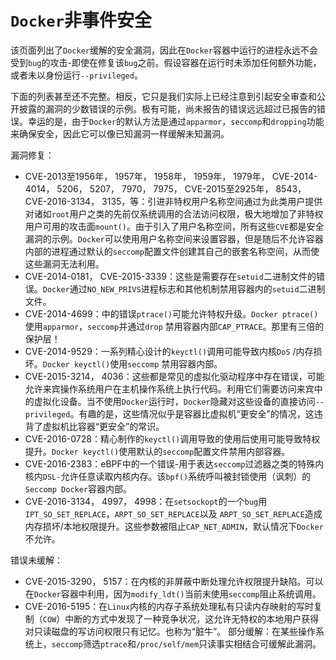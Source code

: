 # `Docker`非事件安全

该页面列出了`Docker`缓解的安全漏洞，因此在`Docker`容器中运行的进程永远不会受到`bug`的攻击-即使在修复该`bug`之前。假设容器在运行时未添加任何额外功能，或者未以身份运行`--privileged`。

下面的列表甚至还不完整。相反，它只是我们实际上已经注意到引起安全审查和公开披露的漏洞的少数错误的示例。极有可能，尚未报告的错误远远超过已报告的错误。幸运的是，由于`Docker`的默认方法是通过`apparmor`，`seccomp`和`dropping`功能来确保安全，因此它可以像已知漏洞一样缓解未知漏洞。

漏洞修复：

- CVE-2013至1956年， 1957年， 1958年， 1959年， 1979年， CVE-2014-4014， 5206， 5207， 7970， 7975， CVE-2015至2925年， 8543， CVE-2016-3134， 3135，等：引进非特权用户名称空间通过为此类用户提供对诸如`root`用户之类的先前仅系统调用的合法访问权限，极大地增加了非特权用户可用的攻击面`mount()`。由于引入了用户名称空间，所有这些`CVE`都是安全漏洞的示例。`Docker`可以使用用户名称空间来设置容器，但是随后不允许容器内部的进程通过默认的`seccomp`配置文件创建其自己的嵌套名称空间，从而使这些漏洞无法利用。
- CVE-2014-0181， CVE-2015-3339：这些是需要存在`setuid`二进制文件的错误。`Docker`通过`NO_NEW_PRIVS`进程标志和其他机制禁用容器内的`setuid`二进制文件。
- CVE-2014-4699：中的错误`ptrace()`可能允许特权升级。`Docker ptrace()` 使用`apparmor`，`seccomp`并通过`drop` 禁用容器内部`CAP_PTRACE`。那里有三倍的保护层！
- CVE-2014-9529：一系列精心设计的`keyctl()`调用可能导致内核`DoS` /内存损坏。`Docker keyctl()`使用`seccomp` 禁用容器内部。
- CVE-2015-3214， 4036：这些都是常见的虚拟化驱动程序中存在错误，可能允许来宾操作系统用户在主机操作系统上执行代码。利用它们需要访问来宾中的虚拟化设备。当不使用`Docker`运行时，`Docker`隐藏对这些设备的直接访问`--privileged`。有趣的是，这些情况似乎是容器比虚拟机“更安全”的情况，这违背了虚拟机比容器“更安全”的常识。
- CVE-2016-0728：精心制作的`keyctl()`调用导致的使用后使用可能导致特权提升。`Docker keyctl()`使用默认的`seccomp`配置文件禁用内部容器。
- CVE-2016-2383：eBPF中的一个错误-用于表达`seccomp`过滤器之类的特殊内核内`DSL-`允许任意读取内核内存。该`bpf()`系统呼叫被封锁使用（讽刺）的`Seccomp Docker`容器内部。
- CVE-2016-3134， 4997， 4998：在`setsockopt`的一个`bug`用`IPT_SO_SET_REPLACE`，`ARPT_SO_SET_REPLACE`以及 `ARPT_SO_SET_REPLACE`造成内存损坏/本地权限提升。这些参数被阻止`CAP_NET_ADMIN`，默认情况下`Docker`不允许。

错误未缓解：

- CVE-2015-3290， 5157：在内核的非屏蔽中断处理允许权限提升缺陷。可以在`Docker`容器中利用，因为`modify_ldt()`当前未使用`seccomp`阻止系统调用。
- CVE-2016-5195：在`Linux`内核的内存子系统处理私有只读内存映射的写时复制（`COW`）中断的方式中发现了一种竞争状况，这允许无特​​权的本地用户获得对只读磁盘的写访问权限只有记忆。也称为“脏牛”。 部分缓解：在某些操作系统上，`seccomp`筛选`ptrace`和`/proc/self/mem`只读事实相结合可缓解此漏洞。